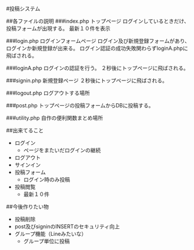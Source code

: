 #投稿システム

##各ファイルの説明
###index.php
トップページ
ログインしているときだけ、投稿フォームが出現する。
最新１０件を表示

###login.php
ログインフォームページ
ログイン及び新規登録フォームがあり、ログインか新規登録が出来る。
ログイン認証の成功失敗関わらずloginA.phpに飛ばされる。

###loginA.php
ログインの認証を行う。
２秒後にトップページに飛ばされる。

###signin.php
新規登録ページ
２秒後にトップページに飛ばされる。

###logout.php
ログアウトする場所

###post.php
トップページの投稿フォームからDBに投稿する。

###utility.php
自作の便利関数まとめ場所

##出来てること
- ログイン
	- ページをまたいだログインの継続
- ログアウト
- サインイン
- 投稿フォーム
	- ログイン時のみ投稿
- 投稿閲覧
	- 最新１０件

##今後作りたい物
- 投稿削除
- post及びsigninのINSERTのセキュリティ向上
- グループ機能（Lineみたいな）
	- グループ単位に投稿